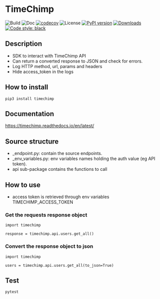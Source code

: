 # TimeChimp
![Build](https://github.com/Afilnor/TimeChimp/actions/workflows/python-publish.yml/badge.svg)
![Doc](https://readthedocs.org/projects/timechimp/badge/)
[![codecov](https://codecov.io/gh/Afilnor/TimeChimp/branch/master/graph/badge.svg?token=O2VKP0JNH7)](https://codecov.io/gh/Afilnor/TimeChimp)
![License](https://img.shields.io/github/license/Afilnor/TimeChimp)
[![PyPI version](https://badge.fury.io/py/timechimp.svg)](https://badge.fury.io/py/timechimp)
[![Downloads](https://pepy.tech/badge/timechimp)](https://pepy.tech/project/timechimp)
[![Code style: black](https://img.shields.io/badge/code%20style-black-000000.svg)](https://github.com/psf/black)

## Description
- SDK to interact with TimeChimp API
- Can return a converted response to JSON and check for errors.
- Log HTTP method, url, params and headers
- Hide access_token in the logs

## How to install
`pip3 install timechimp`

## Documentation

https://timechimp.readthedocs.io/en/latest/

## Source structure
- _endpoint.py: contain the source endpoints.
- _env_variables.py: env variables names holding the auth value (eg API token).
- api sub-package contains the functions to call

## How to use

- access token is retrieved through env variables TIMECHIMP_ACCESS_TOKEN

### Get the requests response object
```
import timechimp

response = timechimp.api.users.get_all()
```

### Convert the response object to json
```
import timechimp

users = timechimp.api.users.get_all(to_json=True)
```

## Test
`pytest`
